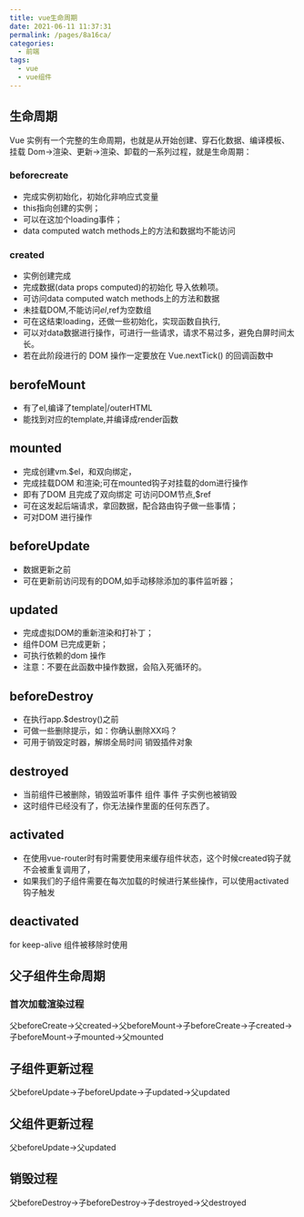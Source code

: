 ```yaml
---
title: vue生命周期
date: 2021-06-11 11:37:31
permalink: /pages/8a16ca/
categories:
  - 前端
tags:
  - vue
  - vue组件
---
```

## 生命周期
Vue 实例有一个完整的生命周期，也就是从开始创建、穿石化数据、编译模板、挂载 Dom->渲染、更新->渲染、卸载的一系列过程，就是生命周期：

### beforecreate
- 完成实例初始化，初始化非响应式变量
- this指向创建的实例；
- 可以在这加个loading事件；
- data computed watch methods上的方法和数据均不能访问

### created
- 实例创建完成
- 完成数据(data props computed)的初始化 导入依赖项。
- 可访问data computed watch methods上的方法和数据
- 未挂载DOM,不能访问$el,$ref为空数组
- 可在这结束loading，还做一些初始化，实现函数自执行,
- 可以对data数据进行操作，可进行一些请求，请求不易过多，避免白屏时间太长。
- 若在此阶段进行的 DOM 操作一定要放在 Vue.nextTick() 的回调函数中

## berofeMount
- 有了el,编译了template|/outerHTML
- 能找到对应的template,并编译成render函数

## mounted
- 完成创建vm.$el，和双向绑定，
- 完成挂载DOM 和渲染;可在mounted钩子对挂载的dom进行操作
- 即有了DOM 且完成了双向绑定 可访问DOM节点,$ref
- 可在这发起后端请求，拿回数据，配合路由钩子做一些事情；
- 可对DOM 进行操作

## beforeUpdate
- 数据更新之前
- 可在更新前访问现有的DOM,如手动移除添加的事件监听器；

## updated
- 完成虚拟DOM的重新渲染和打补丁；
- 组件DOM 已完成更新；
- 可执行依赖的dom 操作
- 注意：不要在此函数中操作数据，会陷入死循环的。

## beforeDestroy
- 在执行app.$destroy()之前
- 可做一些删除提示，如：你确认删除XX吗？
- 可用于销毁定时器，解绑全局时间 销毁插件对象

## destroyed
- 当前组件已被删除，销毁监听事件 组件 事件 子实例也被销毁
- 这时组件已经没有了，你无法操作里面的任何东西了。

## activated
- 在使用vue-router时有时需要使用<keep-alive></keep-alive>来缓存组件状态，这个时候created钩子就不会被重复调用了，
- 如果我们的子组件需要在每次加载的时候进行某些操作，可以使用activated钩子触发

## deactivated
for keep-alive 组件被移除时使用

## 父子组件生命周期
### 首次加载渲染过程
父beforeCreate->父created->父beforeMount->子beforeCreate->子created->子beforeMount->子mounted->父mounted
## 子组件更新过程
父beforeUpdate->子beforeUpdate->子updated->父updated
## 父组件更新过程
父beforeUpdate->父updated
## 销毁过程
父beforeDestroy->子beforeDestroy->子destroyed->父destroyed
